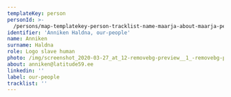 ```yaml
---
templateKey: person
personId: >-
  /persons/map-templatekey-person-tracklist-name-maarja-about-maarja-pehk-gmail-com-personid-uuid-photo-img-maarja-pehk-png-label-our-people-role-human-surname-pehk-linkedin-1/
identifier: 'Anniken Haldna, our-people'
name: Anniken
surname: Haldna
role: Logo slave human
photo: /img/screenshot_2020-03-27_at_12-removebg-preview__1_-removebg-preview.png
about: anniken@latitude59.ee
linkedin: ''
label: our-people
tracklist: ''
---
```

